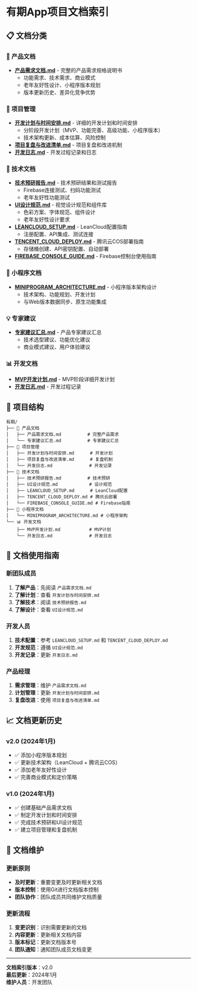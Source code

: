 # 有期App项目文档索引

## 📋 文档分类

### 🎯 产品文档
- **[产品需求文档.md](./产品需求文档.md)** - 完整的产品需求规格说明书
  - 功能需求、技术需求、商业模式
  - 老年友好性设计、小程序版本规划
  - 版本更新历史、差异化竞争优势

### 📅 项目管理
- **[开发计划与时间安排.md](./开发计划与时间安排.md)** - 详细的开发计划和时间安排
  - 分阶段开发计划（MVP、功能完善、高级功能、小程序版本）
  - 技术架构更新、成本估算、风险控制
- **[项目复盘与改进清单.md](./项目复盘与改进清单.md)** - 项目复盘和改进机制
- **[开发日志.md](./开发日志.md)** - 开发过程记录和日志

### 🔧 技术文档
- **[技术预研报告.md](./技术预研报告.md)** - 技术预研结果和测试报告
  - Firebase连接测试、扫码功能测试
  - 老年友好性功能测试
- **[UI设计规范.md](./UI设计规范.md)** - 视觉设计规范和组件库
  - 色彩方案、字体规范、组件设计
  - 老年友好性设计要求
- **[LEANCLOUD_SETUP.md](./LEANCLOUD_SETUP.md)** - LeanCloud配置指南
  - 注册配置、API集成、测试连接
- **[TENCENT_CLOUD_DEPLOY.md](./TENCENT_CLOUD_DEPLOY.md)** - 腾讯云COS部署指南
  - 存储桶创建、API密钥配置、自动部署
- **[FIREBASE_CONSOLE_GUIDE.md](./FIREBASE_CONSOLE_GUIDE.md)** - Firebase控制台使用指南

### 📱 小程序文档
- **[MINIPROGRAM_ARCHITECTURE.md](./MINIPROGRAM_ARCHITECTURE.md)** - 小程序版本架构设计
  - 技术架构、功能规划、开发计划
  - 与Web版本数据同步、原生功能集成

### 💡 专家建议
- **[专家建议汇总.md](./专家建议汇总.md)** - 产品专家建议汇总
  - 技术选型建议、功能优化建议
  - 商业模式建议、用户体验建议

### 📊 开发文档
- **[MVP开发计划.md](./MVP开发计划.md)** - MVP阶段详细开发计划
- **[开发日志.md](./开发日志.md)** - 开发过程记录

## 📁 项目结构

```
有期/
├── 📄 产品文档
│   ├── 产品需求文档.md          # 完整产品需求
│   └── 专家建议汇总.md          # 专家建议汇总
├── 📅 项目管理
│   ├── 开发计划与时间安排.md      # 开发计划
│   ├── 项目复盘与改进清单.md      # 复盘机制
│   └── 开发日志.md              # 开发记录
├── 🔧 技术文档
│   ├── 技术预研报告.md          # 技术预研
│   ├── UI设计规范.md            # 设计规范
│   ├── LEANCLOUD_SETUP.md      # LeanCloud配置
│   ├── TENCENT_CLOUD_DEPLOY.md # 腾讯云部署
│   └── FIREBASE_CONSOLE_GUIDE.md # Firebase指南
├── 📱 小程序文档
│   └── MINIPROGRAM_ARCHITECTURE.md # 小程序架构
└── 📊 开发文档
    ├── MVP开发计划.md           # MVP计划
    └── 开发日志.md              # 开发日志
```

## 🎯 文档使用指南

### 新团队成员
1. **了解产品**：先阅读 `产品需求文档.md`
2. **了解计划**：查看 `开发计划与时间安排.md`
3. **了解技术**：阅读 `技术预研报告.md`
4. **了解设计**：查看 `UI设计规范.md`

### 开发人员
1. **技术配置**：参考 `LEANCLOUD_SETUP.md` 和 `TENCENT_CLOUD_DEPLOY.md`
2. **开发规范**：遵循 `UI设计规范.md`
3. **开发记录**：更新 `开发日志.md`

### 产品经理
1. **需求管理**：维护 `产品需求文档.md`
2. **计划管理**：更新 `开发计划与时间安排.md`
3. **复盘改进**：使用 `项目复盘与改进清单.md`

## 📈 文档更新历史

### v2.0 (2024年1月)
- ✅ 添加小程序版本规划
- ✅ 更新技术架构（LeanCloud + 腾讯云COS）
- ✅ 添加老年友好性设计
- ✅ 完善商业模式和定价策略

### v1.0 (2024年1月)
- ✅ 创建基础产品需求文档
- ✅ 制定开发计划和时间安排
- ✅ 完成技术预研和UI设计规范
- ✅ 建立项目管理和复盘机制

## 🔄 文档维护

### 更新原则
- **及时更新**：重要变更及时更新相关文档
- **版本控制**：使用Git进行文档版本控制
- **团队协作**：团队成员共同维护文档质量

### 更新流程
1. **变更识别**：识别需要更新的文档
2. **内容更新**：更新相关文档内容
3. **版本标记**：更新文档版本号
4. **团队通知**：通知团队成员文档变更

---

**文档索引版本**：v2.0  
**最后更新**：2024年1月  
**维护人员**：开发团队 